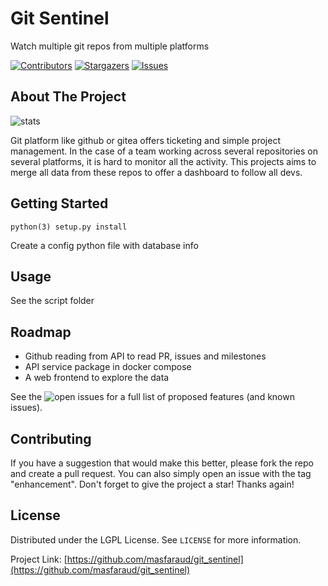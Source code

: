 # Git Sentinel
Watch multiple git repos from multiple platforms

[![Contributors][contributors-shield]][contributors-url]
[![Stargazers][stars-shield]][stars-url]
[![Issues][issues-shield]][issues-url]

## About The Project

![stats](https://raw.githubusercontent.com/masfaraud/git_sentinel/master/docs/images/stats.png)

Git platform like github or gitea offers ticketing and simple project management. In the case of a team working across several repositories on several platforms, it is hard to monitor all the activity.
This projects aims to merge all data from these repos to offer a dashboard to follow all devs.

## Getting Started

```
python(3) setup.py install
```

Create a config python file with database info

## Usage

See the script folder

## Roadmap

- Github reading from API to read PR, issues and milestones
- API service package in docker compose
- A web frontend to explore the data

See the ![open issues](https://github.com/masfaraud/git_sentinel/issues) for a full list of proposed features (and known issues).

## Contributing

If you have a suggestion that would make this better, please fork the repo and create a pull request. You can also simply open an issue with the tag "enhancement".
Don't forget to give the project a star! Thanks again!

## License

Distributed under the LGPL License. See `LICENSE` for more information.


Project Link: [https://github.com/masfaraud/git_sentinel](https://github.com/masfaraud/git_sentinel)


[contributors-shield]: https://img.shields.io/github/contributors/masfaraud/git_sentinel.svg?style=for-the-badge
[stars-shield]: https://img.shields.io/github/stars/masfaraud/git_sentinel.svg?style=for-the-badge
[issues-shield]: https://img.shields.io/github/issues/masfaraud/git_sentinel.svg?style=for-the-badge

[contributors-url]: https://github.com/masfaraud/git_sentinel/graphs/contributors
[stars-url]: https://github.com/masfaraud/git_sentinel/stargazers
[issues-url]: https://github.com/masfaraud/git_sentinel/issues
